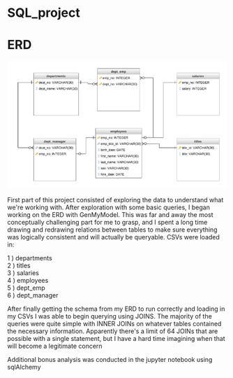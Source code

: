 # SQL_project

# ERD
![ERD](https://github.com/anPerger/SQL_project/blob/master/my_ERD.png)

First part of this project consisted of exploring the data to
understand what we're working with. After exploration with some basic
queries, I began working on the ERD with GenMyModel. This was far and
away the most conceptually challenging part for me to grasp, and I
spent a long time drawing and redrawing relations between tables to
make sure everything was logically consistent and will actually be
queryable. CSVs were loaded in:

1 ) departments  
2 ) titles  
3 ) salaries  
4 ) employees  
5 ) dept_emp  
6 ) dept_manager

After finally getting the schema from my ERD to run correctly and loading 
in my CSVs I was able to begin querying using JOINS. The majority of the 
queries were quite simple with INNER JOINs on whatever tables contained 
the necessary information. Apparently there's a limit of 64 JOINs that are
possible with a single statement, but I have a hard time imagining when 
that will become a legitimate concern

Additional bonus analysis was conducted in the jupyter notebook using sqlAlchemy
